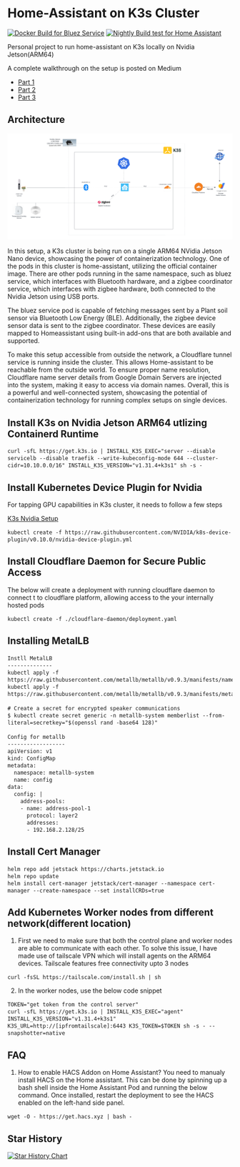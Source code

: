 # Home-Assistant on K3s Cluster
[![Docker Build for Bluez Service](https://github.com/mysticrenji/home-assistant-on-kubernetes/actions/workflows/main.yaml/badge.svg?branch=main)](https://github.com/mysticrenji/home-assistant-on-kubernetes/actions/workflows/main.yaml)
[![Nightly Build test for Home Assistant](https://github.com/mysticrenji/home-assistant-on-kubernetes/actions/workflows/tests.yaml/badge.svg?branch=main)](https://github.com/mysticrenji/home-assistant-on-kubernetes/actions/workflows/tests.yaml)

Personal project to run home-assistant on K3s locally on Nvidia Jetson(ARM64)

A complete walkthrough on the setup is posted on Medium
-  [Part 1](https://renjithvr11.medium.com/running-your-home-assistant-on-kubernetes-part-i-e66fd24ab8f1)
-  [Part 2](https://renjithvr11.medium.com/running-your-home-assistant-on-kubernetes-part-ii-60eb46a73c61)
-  [Part 3](https://renjithvr11.medium.com/running-your-home-assistant-on-kubernetes-part-iii-9be6f1f2a20e)

## Architecture
![Architecture](./images/Home%20Automation.png)


In this setup, a K3s cluster is being run on a single ARM64 NVidia Jetson Nano device, showcasing the power of containerization technology. One of the pods in this cluster is home-assistant, utilizing the official container image. There are other pods running in the same namespace, such as bluez service, which interfaces with Bluetooth hardware, and a zigbee coordinator service, which interfaces with zigbee hardware, both connected to the Nvidia Jetson using USB ports.

The bluez service pod is capable of fetching messages sent by a Plant soil sensor via Bluetooth Low Energy (BLE). Additionally, the zigbee device sensor data is sent to the zigbee coordinator. These devices are easily mapped to Homeassistant using built-in add-ons that are both available and supported.

To make this setup accessible from outside the network, a Cloudflare tunnel service is running inside the cluster. This allows Home-assistant to be reachable from the outside world. To ensure proper name resolution, Cloudflare name server details from Google Domain Servers are injected into the system, making it easy to access via domain names. Overall, this is a powerful and well-connected system, showcasing the potential of containerization technology for running complex setups on single devices.

## Install K3s on Nvidia Jetson ARM64 utlizing Containerd Runtime
```
curl -sfL https://get.k3s.io | INSTALL_K3S_EXEC="server --disable servicelb --disable traefik --write-kubeconfig-mode 644 --cluster-cidr=10.10.0.0/16" INSTALL_K3S_VERSION="v1.31.4+k3s1" sh -s -
```

## Install Kubernetes Device Plugin for Nvidia

For tapping GPU capabilities in K3s cluster, it needs to follow a few steps

[K3s Nvidia Setup](https://docs.k3s.io/advanced#nvidia-container-runtime-support)

```
kubectl create -f https://raw.githubusercontent.com/NVIDIA/k8s-device-plugin/v0.10.0/nvidia-device-plugin.yml
```

## Install Cloudflare Daemon for Secure Public Access

The below will create a deployment with running cloudflare daemon to connect t to cloudflare platform, allowing access to the your internally hosted pods

```
kubectl create -f ./cloudflare-daemon/deployment.yaml
```

## Installing MetalLB 
```
Instll MetalLB
--------------
kubectl apply -f https://raw.githubusercontent.com/metallb/metallb/v0.9.3/manifests/namespace.yaml
kubectl apply -f https://raw.githubusercontent.com/metallb/metallb/v0.9.3/manifests/metallb.yaml

# Create a secret for encrypted speaker communications
$ kubectl create secret generic -n metallb-system memberlist --from-literal=secretkey="$(openssl rand -base64 128)"

Config for metallb
------------------
apiVersion: v1
kind: ConfigMap
metadata:
  namespace: metallb-system
  name: config
data:
  config: |
    address-pools:
    - name: address-pool-1
      protocol: layer2
      addresses:
      - 192.168.2.128/25

```

## Install Cert Manager 
```
helm repo add jetstack https://charts.jetstack.io
helm repo update
helm install cert-manager jetstack/cert-manager --namespace cert-manager --create-namespace --set installCRDs=true
```
## Add Kubernetes Worker nodes from different network(different location)

1. First we need to make sure that both the control plane and worker nodes are able to communicate with each other. To solve this issue, I have made use of tailscale VPN which will install agents on the ARM64 devices. Tailscale features free connectivity upto 3 nodes
```
curl -fsSL https://tailscale.com/install.sh | sh
```
2. In the worker nodes, use the below code snippet
```
TOKEN="get token from the control server"
curl -sfL https://get.k3s.io | INSTALL_K3S_EXEC="agent" INSTALL_K3S_VERSION="v1.31.4+k3s1" K3S_URL=http://[ipfromtailscale]:6443 K3S_TOKEN=$TOKEN sh -s - --snapshotter=native
```

## FAQ
1. How to enable HACS Addon on Home Assistant?
You need to manualy install HACS on the Home assistant. This can be done by spinning up a bash shell inside the Home Assistant Pod and running the below command. Once installed, restart the deployment to see the HACS enabled on the left-hand side panel.
```
wget -O - https://get.hacs.xyz | bash -
```
   
## Star History

[![Star History Chart](https://api.star-history.com/svg?repos=mysticrenji/home-assistant-on-kubernetes&type=Date)](https://star-history.com/#mysticrenji/home-assistant-on-kubernetes&Date)
